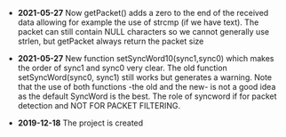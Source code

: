 - **2021-05-27** Now getPacket() adds a zero to the end of the received data allowing for example the use of strcmp (if we have text). The packet can still contain NULL characters so we cannot generally use strlen, but getPacket always return the packet size

- **2021-05-27** New function setSyncWord10(sync1,sync0) which makes the order of sync1 and sync0 very clear. The old function setSyncWord(sync0, sync1) still works but generates a warning. Note that the use of both functions -the old and the new- is not a good idea as the default SyncWord is the best. The role of syncword if for packet detection and NOT FOR PACKET FILTERING.

- **2019-12-18** The project is created